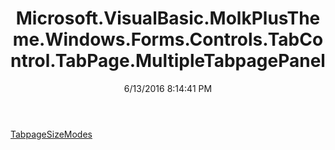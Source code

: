 ﻿---
title: Microsoft.VisualBasic.MolkPlusTheme.Windows.Forms.Controls.TabControl.TabPage.MultipleTabpagePanel
date: 6/13/2016 8:14:41 PM
---

[TabpageSizeModes](T-Microsoft.VisualBasic.MolkPlusTheme.Windows.Forms.Controls.TabControl.TabPage.MultipleTabpagePanel.TabpageSizeModes.html)

